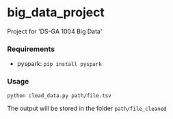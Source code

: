 # big_data_project
Project for 'DS-GA 1004 Big Data'

### Requirements
 - pyspark: `pip install pyspark`

### Usage
`python clead_data.py path/file.tsv`

The output will be stored in the folder `path/file_cleaned`
